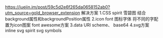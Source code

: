 https://juejin.im/post/59c5d2e6f265da0658152ab0?utm_source=gold_browser_extension
解决方案
1.CSS spirit 雪碧图
  结合background属性和backgroundPosition属性
2.icon font 图标字体
  将不同的字配置为icon图案
  font awesome方案
3.data URI scheme、
  base64
4.svg方案
  inline 
  svg spirit
  svg symbols